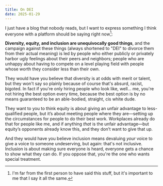 ```yaml
---
title: On DEI
date: 2025-01-29
---
```


I just have a blog that nobody reads, but I want to express something I think everyone with a platform should be saying right now[^1]:

**Diversity, equity, and inclusion are unequivocally good things**, and the campaign against these things (always shortened to "DEI" to divorce them from their actual meaning) is led by people who either publicly or privately harbor ugly feelings about their peers and neighbors; people who are unhappy about having to compete on a level playing field with people whose worth they consider less than their own.

<!--more-->

They would have you believe that diversity is at odds with merit or talent, but they won't say so plainly because of course that's absurd, racist, bigoted. In fact if you're only hiring people who look like, well… me, you're not hiring the best option every time, because the best option is by no means guaranteed to be an able-bodied, straight, cis white dude.

They want to you to think equity is about giving an unfair advantage to less-qualified people, but it’s about meeting people where they are—setting up the circumstances for people to do their best work. Workplaces already do that for people like me, and if anything _that_ is the unfair advantage—but equity’s opponents already know this, and they don’t want to give that up.

And they would have you believe inclusion means devaluing _your_ voice to give a voice to someone undeserving, but again: that's not inclusive. Inclusion is about making sure everyone is heard, everyone gets a chance to show what they can do. If you oppose that, you're the one who wants special treatment.

[^1]: I'm far from the first person to have said this stuff, but it's important to me that I say it all the same.
